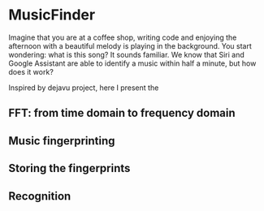 # MusicFinder
Imagine that you are at a coffee shop, writing code and enjoying the afternoon with a beautiful melody is playing in the background. You start wondering: what is this song? It sounds familiar. We know that Siri and Google Assistant are able to identify a music within half a minute, but how does it work?

Inspired by dejavu project, here I present the 

## FFT: from time domain to frequency domain


## Music fingerprinting



## Storing the fingerprints



## Recognition





